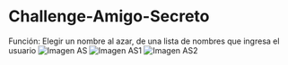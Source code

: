 # Challenge-Amigo-Secreto
<l1>Función: Elegir un nombre al azar, de una lista de nombres que ingresa el usuario</l1>
![Imagen AS](https://github.com/user-attachments/assets/958fb06f-5873-41c9-950a-5509666e50fd)
![Imagen AS1](https://github.com/user-attachments/assets/878d0d4b-8380-4135-a893-b62b1981ce3e)
![Imagen AS2](https://github.com/user-attachments/assets/9dfe7e70-e099-49f3-9ecf-cde771db6e54)

